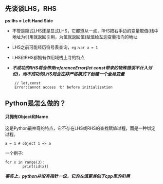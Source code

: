 ## 先谈谈LHS，RHS

<b>ps:lhs = Left Hand Side</b>

+ 不管是隐式LHS还是显式LHS，它都遵从一点，RHS把右手边的变量取值(栈中地址为引用就返回引用，为值就返回值)赋值给左边变量指向的地址

+ LHS之前可能经历符号表查询，`eg:var a = 1`

+ LHS和RHS都拥有作用域栈上寻的特点

+ ***不成功的RHS将会带来referenceError(let const带来的特殊错误不计入讨论)，而不成功的LHS则会在非严格模式下创建一个全局变量***

  ```
   // let,const
   Error:Cannot access 'b' before initialization
  ```



## Python是怎么做的？

#### 只拥有Object和Name

这是Python最神奇的特点，它不存在LHS或RHS的查找赋值过程，而是一种绑定过程。

`a = 1 # object 1 => a  `



一个例子:

```
for x in range(3):
		print(id(x))
```

***事实上，python并没有指针一说，它的左值更类似于cpp里的引用***



